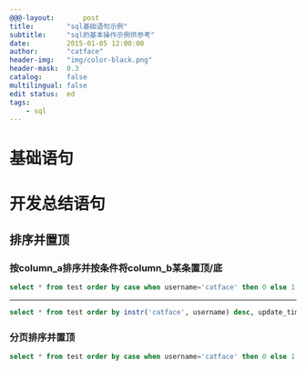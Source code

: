 ```yaml
---
@@@-layout:       post
title:        "sql基础语句示例"
subtitle:     "sql的基本操作示例供参考"
date:         2015-01-05 12:00:00
author:       "catface"
header-img:   "img/color-black.png"
header-mask:  0.3
catalog:      false
multilingual: false
edit status:  ed
tags:
    - sql
---
```


# 基础语句

# 开发总结语句

## 排序并置顶

### 按column_a排序并按条件将column_b某条置顶/底

```sql
select * from test order by case when username='catface' then 0 else 1 end, update_time asc;
```

---

```sql
select * from test order by instr('catface', username) desc, update_time asc;
```

### 分页排序并置顶

```sql
select * from test order by case when username='catface' then 0 else 1 end, update_time desc limit 2 offset 2;
```
